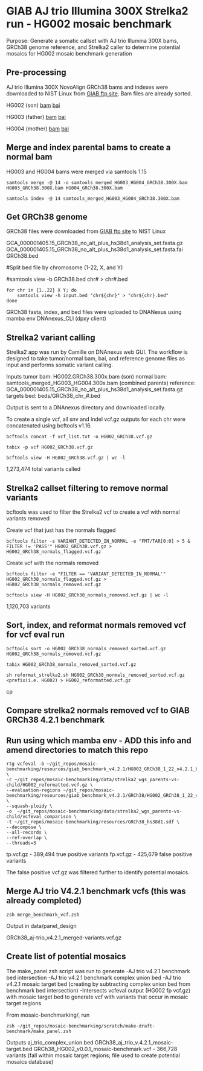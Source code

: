 #  GIAB AJ trio Illumina 300X Strelka2 run - HG002 mosaic benchmark  

Purpose: Generate a somatic callset with AJ trio Illumina 300X bams, GRCh38 genome reference, and Strelka2 caller to determine potential mosaics for HG002 mosaic benchmark generation

## Pre-processing

AJ trio Illumina 300X NovoAlign GRCh38 bams and indexes were downloaded to NIST Linux from [GIAB ftp site](https://ftp.ncbi.nlm.nih.gov/ReferenceSamples/giab/data/AshkenazimTrio/). Bam files are already sorted.

HG002 (son) [bam](https://ftp-trace.ncbi.nlm.nih.gov/ReferenceSamples/giab/data/AshkenazimTrio/HG002_NA24385_son/NIST_HiSeq_HG002_Homogeneity-10953946/NHGRI_Illumina300X_AJtrio_novoalign_bams/HG002.GRCh38.300x.bam) [bai](https://ftp-trace.ncbi.nlm.nih.gov/ReferenceSamples/giab/data/AshkenazimTrio/HG002_NA24385_son/NIST_HiSeq_HG002_Homogeneity-10953946/NHGRI_Illumina300X_AJtrio_novoalign_bams/HG002.GRCh38.300x.bam.bai)

HG003 (father) [bam](https://ftp-trace.ncbi.nlm.nih.gov/ReferenceSamples/giab/data/AshkenazimTrio/HG003_NA24149_father/NIST_HiSeq_HG003_Homogeneity-12389378/NHGRI_Illumina300X_AJtrio_novoalign_bams/HG003.GRCh38.300x.bam) [bai](https://ftp-trace.ncbi.nlm.nih.gov/ReferenceSamples/giab/data/AshkenazimTrio/HG003_NA24149_father/NIST_HiSeq_HG003_Homogeneity-12389378/NHGRI_Illumina300X_AJtrio_novoalign_bams/HG003.GRCh38.300x.bam.bai)

HG004 (mother) [bam](https://ftp-trace.ncbi.nlm.nih.gov/ReferenceSamples/giab/data/AshkenazimTrio/HG004_NA24143_mother/NIST_HiSeq_HG004_Homogeneity-14572558/NHGRI_Illumina300X_AJtrio_novoalign_bams/HG004.GRCh38.300x.bam) [bai](https://ftp-trace.ncbi.nlm.nih.gov/ReferenceSamples/giab/data/AshkenazimTrio/HG004_NA24143_mother/NIST_HiSeq_HG004_Homogeneity-14572558/NHGRI_Illumina300X_AJtrio_novoalign_bams/HG004.GRCh38.300x.bam.bai)

## Merge and index parental bams to create a normal bam 

HG003 and HG004 bams were merged via samtools 1.15

```
samtools merge -@ 14 -o samtools_merged_HG003_HG004_GRCh38.300X.bam HG003_GRCh38.300X.bam HG004_GRCh38.300X.bam

samtools index -@ 14 samtools_merged_HG003_HG004_GRCh38.300X.bam
```

## Get GRCh38 genome 

GRCh38 files were downloaded from [GIAB ftp site](https://ftp.ncbi.nlm.nih.gov/ReferenceSamples/giab/release/references/GRCh38/)
to NIST Linux

GCA_000001405.15_GRCh38_no_alt_plus_hs38d1_analysis_set.fasta.gz
GCA_000001405.15_GRCh38_no_alt_plus_hs38d1_analysis_set.fasta.fai
GRCh38.bed

#Split bed file by chromosome (1-22, X, and Y)

#samtools view -b GRCh38.bed chr# > chr#.bed

```
for chr in {1..22} X Y; do
    samtools view -h input.bed "chr${chr}" > "chr${chr}.bed"
done
```

GRCh38 fasta, index, and bed files were uploaded to DNANexus using mamba env DNAnexus_CLI (dpxy client)


## Strelka2 variant calling

Strelka2 app was run by Camille on DNAnexus web GUI. The workflow is designed to take tumor/normal bam, bai, and reference genome files as input and performs somatic variant calling. 

Inputs 
tumor bam: HG002.GRCh38.300x.bam (son)
normal bam: samtools_merged_HG003_HG004.300x.bam (combined parents)
reference: GCA_000001405.15_GRCh38_no_alt_plus_hs38d1_analysis_set.fasta.gz
targets bed: beds/GRCh38_chr_#.bed 

Output is sent to a DNAnexus directory and downloaded locally.

To create a single vcf, all snv and indel vcf.gz outputs for each chr were concatenated using bcftools v1.16. 

```
bcftools concat -f vcf_list.txt -o HG002_GRCh38.vcf.gz

tabix -p vcf HG002_GRCh38.vcf.gz

bcftools view -H HG002_GRCh38.vcf.gz | wc -l
```

1,273,474 total variants called


## Strelka2 callset filtering to remove normal variants

bcftools was used to filter the Strelka2 vcf to create a vcf with normal variants removed

Create vcf that just has the normals flagged

```
bcftools filter -s VARIANT_DETECTED_IN_NORMAL -e "FMT/TAR[0:0] > 5 & FILTER != 'PASS'" HG002_GRCh38.vcf.gz > HG002_GRCh38_normals_flagged.vcf.gz
```

Create vcf with the normals removed

```
bcftools filter -e "FILTER == 'VARIANT_DETECTED_IN_NORMAL'" HG002_GRCh38_normals_flagged.vcf.gz > HG002_GRCh38_normals_removed.vcf.gz

bcftools view -H HG002_GRCh38_normals_removed.vcf.gz | wc -l
```

1,120,703 variants 


## Sort, index, and reformat normals removed vcf for vcf eval run

```
bcftools sort -o HG002_GRCh38_normals_removed_sorted.vcf.gz HG002_GRCh38_normals_removed.vcf.gz

tabix HG002_GRCh38_normals_removed_sorted.vcf.gz

sh reformat_strelka2.sh HG002_GRCh38_normals_removed_sorted.vcf.gz <prefix(i.e. HG002) > HG002_reformatted.vcf.gz
```
cp 

## Compare strelka2 normals removed vcf to GIAB GRCh38 4.2.1 benchmark
## Run using which mamba env - ADD this info and amend directories to match this repo

```
rtg vcfeval -b ~/git_repos/mosaic-benchmarking/resources/giab_benchmark_v4.2.1/HG002_GRCh38_1_22_v4.2.1_benchmark.vcf.gz \
-c ~/git_repos/mosaic-benchmarking/data/strelka2_wgs_parents-vs-child/HG002_reformatted.vcf.gz \
--evaluation-regions ~/git_repos/mosaic-benchmarking/resources/giab_benchmark_v4.2.1/GRCh38/HG002_GRCh38_1_22_v4.2.1_benchmark_noinconsistent.bed \
--squash-ploidy \
-o  ~/git_repos/mosaic-benchmarking/data/strelka2_wgs_parents-vs-child/vcfeval_comparison \
-t ~/git_repos/mosaic-benchmarking/resources/GRCh38_hs38d1.sdf \
--decompose \
--all-records \
--ref-overlap \
--threads=3    
```

tp.vcf.gz - 389,494 true positive variants
fp.vcf.gz - 425,679 false positive variants

The false positive vcf.gz was filtered further to identify potential mosaics.

## Merge AJ trio V4.2.1 benchmark vcfs (this was already completed)

```
zsh merge_benchmark_vcf.zsh
```
Output in data/panel_design

GRCh38_aj-trio_v4.2.1_merged-variants.vcf.gz

## Create list of potential mosaics

The make_panel.zsh script was run to generate 
-AJ trio v4.2.1 benchmark bed intersection 
-AJ trio v4.2.1 benchmark complex union bed
-AJ trio v4.2.1 mosaic target bed (creating by subtracting complex union bed from benchmark bed intersection)
-Intersects vcfeval output (HG002 fp vcf.gz) with mosaic target bed to generate vcf with variants 
that occur in mosaic target regions

From mosaic-benchmarking/, run

```
zsh ~/git_repos/mosaic-benchmarking/scratch/make-draft-benchmark/make_panel.zsh
```

Outputs
aj_trio_complex_union.bed
GRCh38_aj_trio_v.4.2.1_mosaic-target.bed
GRCh38_HG002_v0.0.1_mosaic-benchmark.vcf - 366,728 variants (fall within mosaic target regions; file used to create potential mosaics database)

